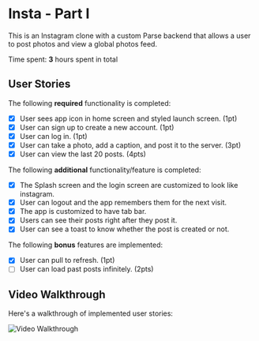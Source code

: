 # Insta - Part I

This is an Instagram clone with a custom Parse backend that allows a user to post photos and view a global photos feed.

Time spent: **3** hours spent in total

## User Stories

The following **required** functionality is completed:

- [x] User sees app icon in home screen and styled launch screen. (1pt)
- [x] User can sign up to create a new account. (1pt)
- [x] User can log in. (1pt)
- [x] User can take a photo, add a caption, and post it to the server. (3pt)
- [x] User can view the last 20 posts. (4pts)

The following **additional** functionality/feature is completed:

- [x] The Splash screen and the login screen are customized to look like instagram.
- [x] User can logout and the app remembers them for the next visit.
- [x] The app is customized to have tab bar.
- [x] Users can see their posts right after they post it.
- [x] User can see a toast to know whether the post is created or not.

The following **bonus** features are implemented:

- [x] User can pull to refresh. (1pt)
- [ ] User can load past posts infinitely. (2pts)

## Video Walkthrough

Here's a walkthrough of implemented user stories:

<img src='https://github.com/samo7a/Insta/blob/origin/walkthroug1.gif' title='Video Walkthrough' width='' alt='Video Walkthrough' />

